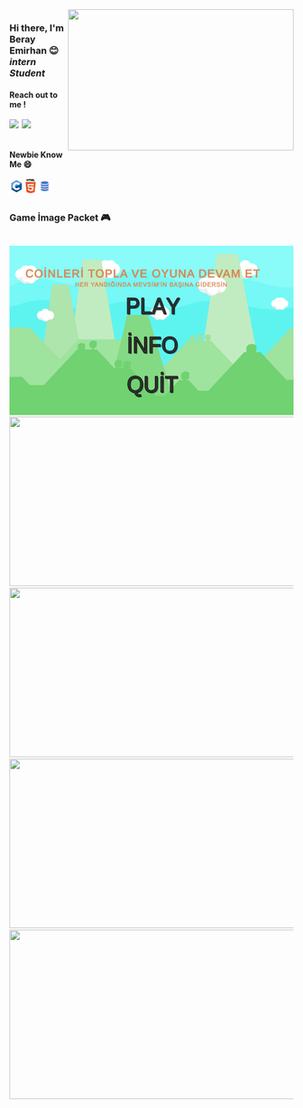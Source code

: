 <image src="https://media.giphy.com/media/3oz8xSjBmD1ZyELqW4/giphy.gif" aLign="right" width="400" height="250">


  ### Hi there, I'm Beray Emirhan 😊 *intern Student*
  
  
  #### Reach out to me !

  [<img width="22" src="https://unpkg.com/simple-icons@v6/icons/instagram.svg" aLign="Left" />][instagram]
  [<img width="22" src="https://unpkg.com/simple-icons@v6/icons/twitter.svg" aLign="Left" />][twitter]
  
  [instagram]:https://www.instagram.com/sensoyberayy/
  [twitter]:https://twitter.com/SensoyBerayy
  
  <br />
  <br />
  
  #### Newbie Know Me 😄
  
  <img aLign="Left" src="https://raw.githubusercontent.com/github/explore/f3e22f0dca2be955676bc70d6214b95b13354ee8/topics/c/c.png" width="25" height="25">
  <img aLign="Left" src="https://raw.githubusercontent.com/github/explore/80688e429a7d4ef2fca1e82350fe8e3517d3494d/topics/html/html.png" width="25" height="25">
  <img aLign="Left" src="https://raw.githubusercontent.com/github/explore/80688e429a7d4ef2fca1e82350fe8e3517d3494d/topics/sql/sql.png" width="25" height="25">
  
  <br />
  <br />
  
   ### Game İmage Packet 🎮
  <br />
  
  <img  src="https://github.com/berayemirhan/Game-Project/blob/main/SuperAdam/Readmeİmage/Menü.png" width="600" height="300">
  <br />
  <img  src="https://github.com/berayemirhan/Game-Project/blob/main/SuperAdam/Readmeİmage/Settings.JPG" width="600" height="300">
  <br />
  <img  src="https://github.com/berayemirhan/Game-Project/blob/main/SuperAdam/Readmeİmage/Design.JPG" width="600" height="300">
  <br />
  <img  src="https://github.com/berayemirhan/Game-Project/blob/main/SuperAdam/Readmeİmage/Game.JPG" width="600" height="300">
  <br />
  <img  src="https://github.com/berayemirhan/Game-Project/blob/main/SuperAdam/Readmeİmage/game2.JPG" width="600" height="300">
  <br />
  
  
  

